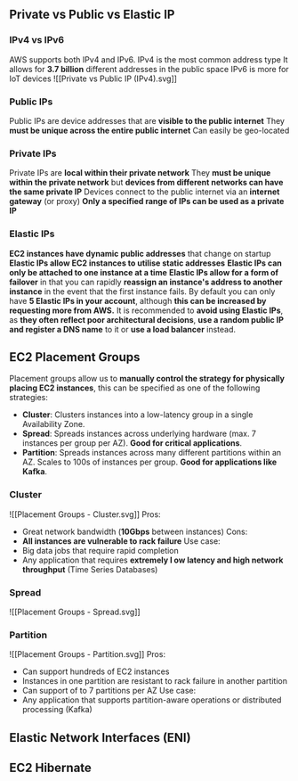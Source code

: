 ## Private vs Public vs Elastic IP
### IPv4 vs IPv6
AWS supports both IPv4 and IPv6.
IPv4 is the most common address type
It allows for **3.7 billion** different addresses in the public space
IPv6 is more for IoT devices
![[Private vs Public IP (IPv4).svg]]
### Public IPs
Public IPs are device addresses that are **visible to the public internet**
They **must be unique across the entire public internet**
Can easily be geo-located
### Private IPs
Private IPs are **local within their private network**
They **must be unique within the private network** but **devices from different networks can have the same private IP**
Devices connect to the public internet via an **internet gateway** (or proxy)
**Only a specified range of IPs can be used as a private IP**
### Elastic IPs
**EC2 instances have dynamic public addresses** that change on startup
**Elastic IPs allow EC2 instances to utilise static addresses**
**Elastic IPs can only be attached to one instance at a time**
**Elastic IPs allow for a form of failover** in that you can rapidly **reassign an instance's address to another instance** in the event that the first instance fails.
By default you can only have **5 Elastic IPs in your account**, although **this can be increased by requesting more from AWS.**
It is recommended to **avoid using Elastic IPs**, as **they often reflect poor architectural decisions**, **use a random public IP and register a DNS name** to it or **use a load balancer** instead.
## EC2 Placement Groups
Placement groups allow us to **manually control the strategy for physically placing EC2 instances**, this can be specified as one of the following strategies:
- **Cluster**: Clusters instances into a low-latency group in a single Availability Zone.
- **Spread**: Spreads instances across underlying hardware (max. 7 instances per group per AZ). **Good for critical applications**.
- **Partition**: Spreads instances across many different partitions within an AZ. Scales to 100s of instances per group. **Good for applications like Kafka**.
### Cluster
![[Placement Groups - Cluster.svg]]
Pros:
- Great network bandwidth (**10Gbps** between instances)
Cons:
- **All instances are vulnerable to rack failure**
Use case:
- Big data jobs that require rapid completion
- Any application that requires **extremely l ow latency and high network throughput** (Time Series Databases)
### Spread
![[Placement Groups - Spread.svg]]
### Partition
![[Placement Groups - Partition.svg]]
Pros:
- Can support hundreds of EC2 instances
- Instances in one partition are resistant to rack failure in another partition
- Can support of to 7 partitions per AZ
Use case:
- Any application that supports partition-aware operations or distributed processing (Kafka)
## Elastic Network Interfaces (ENI)
## EC2 Hibernate